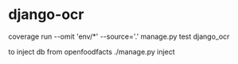 # django-ocr

coverage run --omit 'env/*' --source='.' manage.py test django_ocr

to inject db from openfoodfacts
./manage.py inject
